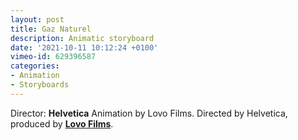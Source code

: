 ```yaml
---
layout: post
title: Gaz Naturel
description: Animatic storyboard
date: '2021-10-11 10:12:24 +0100'
vimeo-id: 629396587
categories:
- Animation
- Storyboards
---
```


Director: **Helvetica**
Animation by Lovo Films.
Directed by Helvetica, produced by **[Lovo Films](https://benuts.be)**.